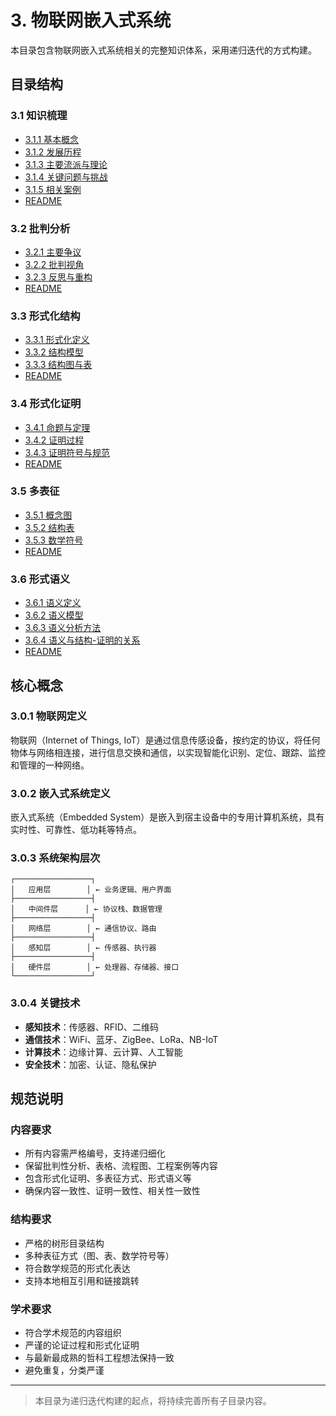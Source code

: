 # 3. 物联网嵌入式系统

本目录包含物联网嵌入式系统相关的完整知识体系，采用递归迭代的方式构建。

## 目录结构

### 3.1 知识梳理

- [3.1.1 基本概念](3.1%20知识梳理/3.1.1%20基本概念.md)
- [3.1.2 发展历程](3.1%20知识梳理/3.1.2%20发展历程.md)
- [3.1.3 主要流派与理论](3.1%20知识梳理/3.1.3%20主要流派与理论.md)
- [3.1.4 关键问题与挑战](3.1%20知识梳理/3.1.4%20关键问题与挑战.md)
- [3.1.5 相关案例](3.1%20知识梳理/3.1.5%20相关案例.md)
- [README](3.1%20知识梳理/README.md)

### 3.2 批判分析

- [3.2.1 主要争议](3.2%20批判分析/3.2.1%20主要争议.md)
- [3.2.2 批判视角](3.2%20批判分析/3.2.2%20批判视角.md)
- [3.2.3 反思与重构](3.2%20批判分析/3.2.3%20反思与重构.md)
- [README](3.2%20批判分析/README.md)

### 3.3 形式化结构

- [3.3.1 形式化定义](3.3%20形式化结构/3.3.1%20形式化定义.md)
- [3.3.2 结构模型](3.3%20形式化结构/3.3.2%20结构模型.md)
- [3.3.3 结构图与表](3.3%20形式化结构/3.3.3%20结构图与表.md)
- [README](3.3%20形式化结构/README.md)

### 3.4 形式化证明

- [3.4.1 命题与定理](3.4%20形式化证明/3.4.1%20命题与定理.md)
- [3.4.2 证明过程](3.4%20形式化证明/3.4.2%20证明过程.md)
- [3.4.3 证明符号与规范](3.4%20形式化证明/3.4.3%20证明符号与规范.md)
- [README](3.4%20形式化证明/README.md)

### 3.5 多表征

- [3.5.1 概念图](3.5%20多表征/3.5.1%20概念图.md)
- [3.5.2 结构表](3.5%20多表征/3.5.2%20结构表.md)
- [3.5.3 数学符号](3.5%20多表征/3.5.3%20数学符号.md)
- [README](3.5%20多表征/README.md)

### 3.6 形式语义

- [3.6.1 语义定义](3.6%20形式语义/3.6.1%20语义定义.md)
- [3.6.2 语义模型](3.6%20形式语义/3.6.2%20语义模型.md)
- [3.6.3 语义分析方法](3.6%20形式语义/3.6.3%20语义分析方法.md)
- [3.6.4 语义与结构-证明的关系](3.6%20形式语义/3.6.4%20语义与结构-证明的关系.md)
- [README](3.6%20形式语义/README.md)

## 核心概念

### 3.0.1 物联网定义

物联网（Internet of Things, IoT）是通过信息传感设备，按约定的协议，将任何物体与网络相连接，进行信息交换和通信，以实现智能化识别、定位、跟踪、监控和管理的一种网络。

### 3.0.2 嵌入式系统定义

嵌入式系统（Embedded System）是嵌入到宿主设备中的专用计算机系统，具有实时性、可靠性、低功耗等特点。

### 3.0.3 系统架构层次

```text
┌─────────────────┐
│   应用层        │ ← 业务逻辑、用户界面
├─────────────────┤
│   中间件层      │ ← 协议栈、数据管理
├─────────────────┤
│   网络层        │ ← 通信协议、路由
├─────────────────┤
│   感知层        │ ← 传感器、执行器
├─────────────────┤
│   硬件层        │ ← 处理器、存储器、接口
└─────────────────┘
```

### 3.0.4 关键技术

- **感知技术**：传感器、RFID、二维码
- **通信技术**：WiFi、蓝牙、ZigBee、LoRa、NB-IoT
- **计算技术**：边缘计算、云计算、人工智能
- **安全技术**：加密、认证、隐私保护

## 规范说明

### 内容要求

- 所有内容需严格编号，支持递归细化
- 保留批判性分析、表格、流程图、工程案例等内容
- 包含形式化证明、多表征方式、形式语义等
- 确保内容一致性、证明一致性、相关性一致性

### 结构要求

- 严格的树形目录结构
- 多种表征方式（图、表、数学符号等）
- 符合数学规范的形式化表达
- 支持本地相互引用和链接跳转

### 学术要求

- 符合学术规范的内容组织
- 严谨的论证过程和形式化证明
- 与最新最成熟的哲科工程想法保持一致
- 避免重复，分类严谨

---
> 本目录为递归迭代构建的起点，将持续完善所有子目录内容。
